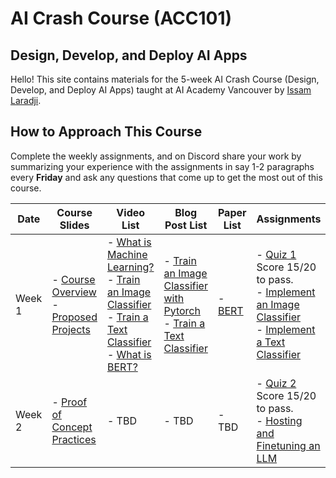 # AI Crash Course (ACC101)
## Design, Develop, and Deploy AI Apps 

Hello! This site contains materials for the 5-week AI Crash Course (Design, Develop, and Deploy AI Apps) taught at AI Academy Vancouver by [Issam Laradji](https://github.com/IssamLaradji).

## How to Approach This Course
Complete the weekly assignments, and on Discord share your work by summarizing your experience with the assignments in say 1-2 paragraphs every **Friday** and ask any questions that come up to get the most out of this course.

| Date   | Course Slides | Video List | Blog Post List | Paper List | Assignments |
|--------|---------------|------------|----------------|------------|-------------|
| Week 1 | - [Course Overview](https://docs.google.com/presentation/d/1FkUGdykIzvd3MzlRJ2wprYIMmGFuOf6mYeW-UFpBLHA/edit?usp=sharing) <br/> - [Proposed Projects](https://docs.google.com/presentation/d/1sVJ-0kqHzrOofu1o-N8Xi3a1CkHLom-tCxiRMM5t87o/edit?usp=sharing) | - [What is Machine Learning?](https://www.youtube.com/watch?v=ukzFI9rgwfU&pp=ygUhbWFjaGluZSBsZWFybmluZyBvdmVydmlldyAzMCBtaW5z) <br/> - [Train an Image Classifier](https://www.youtube.com/watch?v=k1GIEkzQ8qc&pp=ygUcaW1hZ2UgY2xhc3NpZmljYXRpb24gcHl0b3JjaA%3D%3D) <br/> - [Train a Text Classifier](https://www.youtube.com/watch?v=QEaBAZQCtwE) <br/> - [What is BERT?](https://www.youtube.com/watch?v=t45S_MwAcOw) | - [Train an Image Classifier with Pytorch](https://pytorch.org/tutorials/beginner/blitz/cifar10_tutorial.html) <br/> - [Train a Text Classifier](https://huggingface.co/docs/transformers/en/training) | - [BERT](https://arxiv.org/abs/1810.04805) | - [Quiz 1](https://academy-ai.github.io/src/quiz_1.html) <br/> Score 15/20 to pass. <br/> - [Implement an Image Classifier](https://github.com/academy-ai/academy-ai.github.io/tree/main/week_1/image_classification) <br/> - [Implement a Text Classifier](https://github.com/academy-ai/academy-ai.github.io/tree/main/week_1/text_classification) |
| Week 2 | - [Proof of Concept Practices](https://docs.google.com/presentation/d/1sXHdm1yKrUSA_M2xJvRNLEm3tiu3kSBRJmAJyDzqVI8/edit?usp=sharing) | - TBD | - TBD | - TBD | - [Quiz 2](https://academy-ai.github.io/src/quiz_2.html) <br/> Score 15/20 to pass. <br/> - [Hosting and Finetuning an LLM](https://github.com/academy-ai/academy-ai.github.io/tree/main/week_2) <br/>  |

